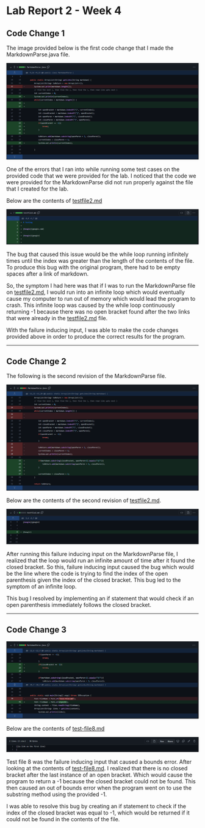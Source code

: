 # **Lab Report 2 - Week 4**

## **Code Change 1**
The image provided below is the first code change that I made the MarkdownParse.java file.

![Image](CodeChange1.PNG)

One of the errors that I ran into while running some test cases on the provided code that we were provided for the lab. I noticed that the code we were provided for the MarkdownParse did not run properly against the file that I created for the lab. 

Below are the contents of [testfile2.md](https://github.com/TuannDang/markdown-parser/blame/556f9dcf3bb0800a7386c049f6570512291b8aea/testfile2.md) 

![Image](testfile2contents.png)

The bug that caused this issue would be the while loop running infinitely times until the index was greater than the length of the contents of the file. To produce this bug with the original program, there had to be empty spaces after a link of markdown. 

So, the symptom I had here was that if I was to run the MarkdownParse file on [testfile2.md](https://github.com/TuannDang/markdown-parser/blame/556f9dcf3bb0800a7386c049f6570512291b8aea/testfile2.md), I would run into an infinite loop which would eventually cause my computer to run out of memory which would lead the program to crash. This infinite loop was caused by the while loop continuously returning -1 because there was no open bracket found after the two links that were already in the [testfile2.md](https://github.com/TuannDang/markdown-parser/blame/556f9dcf3bb0800a7386c049f6570512291b8aea/testfile2.md) file.

With the failure inducing input, I was able to make the code changes provided above in order to produce the correct results for the program. 

---

## **Code Change 2**

The following is the second revision of the MarkdownParse file. 

![Image](CodeChange2.png)

Below are the contents of the second revision of [testfile2.md](https://github.com/TuannDang/markdown-parser/blob/c6aab6fec79bfd3402776433d09df8d2876facb2/testfile2.md). 

![Image](CodeChange2Contents.png)

After running this failure inducing input on the MarkdownParse file, I realized that the loop would run an infinite amount of time after it found the closed bracket. So this, failure inducing input caused the bug which would be the line where the code is trying to find the index of the open parenthesis given the index of the closed bracket. This bug led to the symptom of an infinite loop. 

This bug I resolved by implementing an if statement that would check if an open parenthesis immediately follows the closed bracket. 

---

## **Code Change 3**

![Image](CodeChange3.png)

Below are the contents of [test-file8.md](https://github.com/TuannDang/markdown-parser/blob/main/test-file8.md)

![Image](testfile8contents.png)

Test file 8 was the failure inducing input that caused a bounds error. After looking at the contents of [test-file8.md](https://github.com/TuannDang/markdown-parser/blob/main/test-file8.md). I realized that there is no closed bracket after the last instance of an open bracket. Which would cause the program to return a -1 because the closed bracket could not be found. This then caused an out of bounds error when the program went on to use the substring method using the provided -1. 

I was able to resolve this bug by creating an if statement to check if the index of the closed bracket was equal to -1, which would be returned if it could not be found in the contents of the file. 